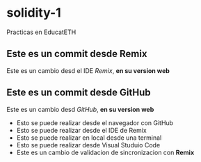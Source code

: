 # solidity-1
Practicas en EducatETH

## Este es un commit desde Remix

Este es un cambio desd el IDE *Remix*, **en su version web**

## Este es un commit desde GitHub

Este es un cambio desd *GitHub*, **en su version web**
* Esto se puede realizar desde el navegador con GitHub
* Esto se puede realizar desde el IDE de Remix
* Esto se puede realizar en local desde una terminal
* Esto se puede realizar desde Visual Studuio Code
* Este es un cambio de validacion de sincronizacion con **Remix**

